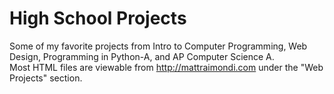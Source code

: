 # High School Projects
Some of my favorite projects from Intro to Computer Programming, Web Design, Programming in Python-A, and AP Computer Science A.</br>
Most HTML files are viewable from http://mattraimondi.com under the "Web Projects" section.
